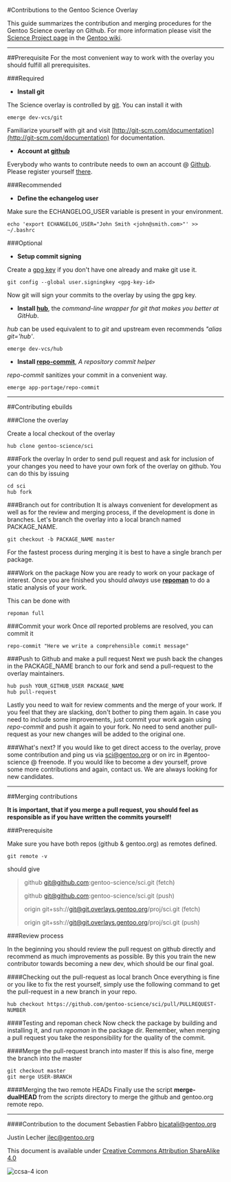 #Contributions to the Gentoo Science Overlay

This guide summarizes the contribution and merging procedures for the Gentoo Science overlay on Github. For more information please visit the [Science Project page](https://wiki.gentoo.org/wiki/Project:Science/Contributing) in the [Gentoo wiki](https://wiki.gentoo.org/).

----
##Prerequisite
For the most convenient way to work with the overlay you should fulfill all prerequisites.

###Required

* **Install git**

The Science overlay is controlled by [git](http://git-scm.com/). You can install it with

    emerge dev-vcs/git

Familiarize yourself with git and visit [http://git-scm.com/documentation](http://git-scm.com/documentation) for documentation.

* **Account at [github](https://github.com/join)**

Everybody who wants to contribute needs to own an account @ [Github](http://github.com/). Please register yourself [there](https://github.com/join).

###Recommended
* **Define the echangelog user**

Make sure the ECHANGELOG_USER variable is present in your environment.

    echo 'export ECHANGELOG_USER="John Smith <john@smith.com>"' >> ~/.bashrc

###Optional
* **Setup commit signing**

Create a [gpg key](http://www.gossamer-threads.com/lists/gentoo/dev/268496?do=post_view_threaded) if you don't have one already and make git use it.

    git config --global user.signingkey <gpg-key-id>

Now git will sign your commits to the overlay by using the gpg key.

* **Install [hub](http://hub.github.com/)**, the *command-line wrapper for git that makes you better at GitHub*.

*hub* can be used equivalent to to *git* and upstream even recommends *"alias git='hub'*.

    emerge dev-vcs/hub

* **Install [repo-commit](https://bitbucket.org/gentoo/repo-commit/)**, *A repository commit helper*

*repo-commit* sanitizes your commit in a convenient way.

    emerge app-portage/repo-commit

---
##Contributing ebuilds

###Clone the overlay

Create a local checkout of the overlay

    hub clone gentoo-science/sci

###Fork the overlay
In order to send pull request and ask for inclusion of your changes you need to have your own fork of the overlay on github. You can do this by issuing

    cd sci
    hub fork

###Branch out for contribution
It is always convenient for development as well as for the review and merging process, if the development is done in branches. Let's branch the overlay into a local branch named PACKAGE_NAME.

    git checkout -b PACKAGE_NAME master

For the fastest process during merging it is best to have a single branch per package.

###Work on the package
Now you are ready to work on your package of interest. Once you are finished you should _always_ use **[repoman](http://dev.gentoo.org/~zmedico/portage/doc/man/repoman.1.html)** to do a static analysis of your work.

This can be done with

    repoman full

###Commit your work
Once *all* reported problems are resolved, you can commit it

    repo-commit "Here we write a comprehensible commit message"

###Push to Github and make a pull request
Next we push back the changes in the PACKAGE_NAME branch to our fork and send a pull-request to the overlay maintainers.

    hub push YOUR_GITHUB_USER PACKAGE_NAME
    hub pull-request

Lastly you need to wait for review comments and the merge of your work. If you feel that they are slacking, don't bother to ping them again. In case you need to include some improvements, just commit your work again using *repo-commit* and push it again to your fork. No need to send another pull-request as your new changes will be added to the original one.

###What's next?
If you would like to get direct access to the overlay, prove some contribution and ping us via sci@gentoo.org or on irc in #gentoo-science @ freenode. If you would like to become a dev yourself, prove some more contributions and again, contact us. We are always looking for new candidates.

----
##Merging contributions

**It is important, that if you merge a pull request, you should feel as responsible as if you have written the commits yourself!**



###Prerequisite

Make sure you have both repos (github & gentoo.org) as remotes defined.

    git remote -v

should give

>github	git@github.com:gentoo-science/sci.git (fetch)
>
>github	git@github.com:gentoo-science/sci.git (push)
>
>origin	git+ssh://git@git.overlays.gentoo.org/proj/sci.git (fetch)
>
>origin	git+ssh://git@git.overlays.gentoo.org/proj/sci.git (push)


###Review process

In the beginning you should review the pull request on github directly and recommend as much improvements as possible. By this you train the new contributor towards becoming a new dev, which should be our final goal.

####Checking out the pull-request as local branch
Once everything is fine or you like to fix the rest yourself, simply use the following command to get the pull-request in a new branch in your repo.

    hub checkout https://github.com/gentoo-science/sci/pull/PULLREQUEST-NUMBER

####Testing and repoman check
Now check the package by building and installing it, and run *repoman* in the package dir. Remember, when merging a pull request you take the responsibility for the quality of the commit.

####Merge the pull-request branch into master
If this is also fine, merge the branch into the master

    git checkout master
    git merge USER-BRANCH

####Merging the two remote HEADs
Finally use the script **merge-dualHEAD** from the *scripts* directory to merge the github and gentoo.org remote repo.


---
####Contribution to the document
Sebastien Fabbro <bicatali@gentoo.org>

Justin Lecher <jlec@gentoo.org>

This document is available under [Creative Commons Attribution ShareAlike 4.0](http://creativecommons.org/licenses/by-sa/4.0)

![ccsa-4 icon](http://i.creativecommons.org/l/by-sa/4.0/88x31.png)

